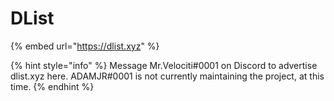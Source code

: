 # DList

{% embed url="https://dlist.xyz" %}

{% hint style="info" %}
Message Mr.Velociti\#0001 on Discord to advertise dlist.xyz here. ADAMJR\#0001 is not currently maintaining the project, at this time.
{% endhint %}

